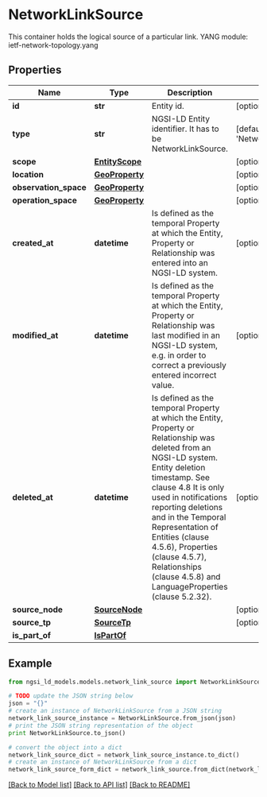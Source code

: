 # NetworkLinkSource

This container holds the logical source of a particular link.  YANG module: ietf-network-topology.yang 

## Properties

Name | Type | Description | Notes
------------ | ------------- | ------------- | -------------
**id** | **str** | Entity id.  | [optional] 
**type** | **str** | NGSI-LD Entity identifier. It has to be NetworkLinkSource. | [default to 'NetworkLinkSource']
**scope** | [**EntityScope**](EntityScope.md) |  | [optional] 
**location** | [**GeoProperty**](GeoProperty.md) |  | [optional] 
**observation_space** | [**GeoProperty**](GeoProperty.md) |  | [optional] 
**operation_space** | [**GeoProperty**](GeoProperty.md) |  | [optional] 
**created_at** | **datetime** | Is defined as the temporal Property at which the Entity, Property or Relationship was entered into an NGSI-LD system.  | [optional] [readonly] 
**modified_at** | **datetime** | Is defined as the temporal Property at which the Entity, Property or Relationship was last modified in an NGSI-LD system, e.g. in order to correct a previously entered incorrect value.  | [optional] [readonly] 
**deleted_at** | **datetime** | Is defined as the temporal Property at which the Entity, Property or Relationship was deleted from an NGSI-LD system.  Entity deletion timestamp. See clause 4.8 It is only used in notifications reporting deletions and in the Temporal Representation of Entities (clause 4.5.6), Properties (clause 4.5.7), Relationships (clause 4.5.8) and LanguageProperties (clause 5.2.32).  | [optional] [readonly] 
**source_node** | [**SourceNode**](SourceNode.md) |  | [optional] 
**source_tp** | [**SourceTp**](SourceTp.md) |  | [optional] 
**is_part_of** | [**IsPartOf**](IsPartOf.md) |  | 

## Example

```python
from ngsi_ld_models.models.network_link_source import NetworkLinkSource

# TODO update the JSON string below
json = "{}"
# create an instance of NetworkLinkSource from a JSON string
network_link_source_instance = NetworkLinkSource.from_json(json)
# print the JSON string representation of the object
print NetworkLinkSource.to_json()

# convert the object into a dict
network_link_source_dict = network_link_source_instance.to_dict()
# create an instance of NetworkLinkSource from a dict
network_link_source_form_dict = network_link_source.from_dict(network_link_source_dict)
```
[[Back to Model list]](../README.md#documentation-for-models) [[Back to API list]](../README.md#documentation-for-api-endpoints) [[Back to README]](../README.md)


